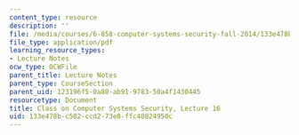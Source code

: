 ```yaml
---
content_type: resource
description: ''
file: /media/courses/6-858-computer-systems-security-fall-2014/133e478bc502ccd273e8ffc40824950c_MIT6_858F14_lec16.pdf
file_type: application/pdf
learning_resource_types:
- Lecture Notes
ocw_type: OCWFile
parent_title: Lecture Notes
parent_type: CourseSection
parent_uid: 123196f5-0a80-ab91-9783-50a4f1430445
resourcetype: Document
title: Class on Computer Systems Security, Lecture 16
uid: 133e478b-c502-ccd2-73e8-ffc40824950c
---
```

